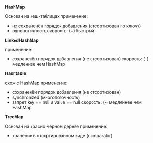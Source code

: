 **HashMap**

Основан на хеш-таблицах
применение:
- не сохраненён порядок добавления (отсортирован по ключу)
- однопоточность
скорость:
(+) быстрый

**LinkedHashMap**

применение:
- сохраненён порядок добавления (не отсортирован)
скорость:
(-) медленнее чем HashMap

**Hashtable**

схож с HashMap
применение:
- сохраненён порядок добавления (не отсортирован)
- synchronized (многопоточность)
- запрет key == null и value == null
скорость:
(-) медленнее чем HashMap
		
**TreeMap**

Основан на красно-чёрном дереве
применение:
- хранение в отсортированном виде (comparator)
